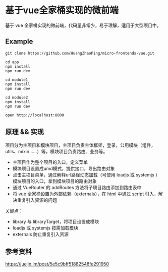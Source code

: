 # 基于vue全家桶实现的微前端

基于 vue 全家桶实现的微前端，代码量非常少，易于理解，适用于大型项目中。

## Example

    git clone https://github.com/HuangZhaoPing/micro-frontends-vue.git

    cd app
    npm install
    npm run dev

    cd module1
    npm install
    npm run dev

    cd module2
    npm install
    npm run dev
    
    open http://localhost:8000

## 原理 && 实现

项目分为主项目和模块项目，主项目负责主体框架，登录，公用模块（组件，utils、mixin……）等，模块项目负责路由、业务等。

* 主项目作为整个项目的入口，定义菜单
* 模块项目设置成umd模式，提供接口，导出路由对象
* 点击主项目菜单，通过解释url路径动态加载（可使用 loadjs 或 systemjs ）模块项目的入口，拿到模块项目的路由对象
* 通过 VueRouter 的 addRoutes 方法将子项目路由添加到路由表中
* 将 vue 全家桶设置为外部依赖（externals），在 html 中通过 script 引入，解决重复引入资源的问题

关键点：

* library 与 libraryTarget，将项目设置成模块
* loadjs 或 systemjs 按需加载模块
* externals 防止重复引入资源

## 参考资料

<https://juejin.im/post/5e5c9bff51882548fe291950>
